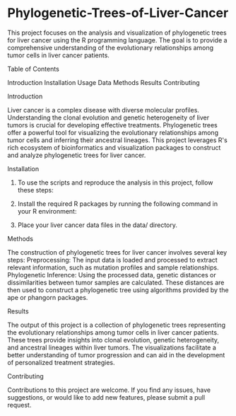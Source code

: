 # Phylogenetic-Trees-of-Liver-Cancer

This project focuses on the analysis and visualization of phylogenetic trees for liver cancer using the R programming language. The goal is to provide a comprehensive understanding of the evolutionary relationships among tumor cells in liver cancer patients.

Table of Contents

Introduction
Installation
Usage
Data
Methods
Results
Contributing

Introduction

Liver cancer is a complex disease with diverse molecular profiles. Understanding the clonal evolution and genetic heterogeneity of liver tumors is crucial for developing effective treatments. Phylogenetic trees offer a powerful tool for visualizing the evolutionary relationships among tumor cells and inferring their ancestral lineages. This project leverages R's rich ecosystem of bioinformatics and visualization packages to construct and analyze phylogenetic trees for liver cancer.

Installation

1. To use the scripts and reproduce the analysis in this project, follow these steps:

2. Install the required R packages by running the following command in your R environment:

3. Place your liver cancer data files in the data/ directory.


Methods

The construction of phylogenetic trees for liver cancer involves several key steps:
Preprocessing: The input data is loaded and processed to extract relevant information, such as mutation profiles and sample relationships.
Phylogenetic Inference: Using the processed data, genetic distances or dissimilarities between tumor samples are calculated. These distances are then used to construct a phylogenetic tree using algorithms provided by the ape or phangorn packages.

Results

The output of this project is a collection of phylogenetic trees representing the evolutionary relationships among tumor cells in liver cancer patients. These trees provide insights into clonal evolution, genetic heterogeneity, and ancestral lineages within liver tumors. The visualizations facilitate a better understanding of tumor progression and can aid in the development of personalized treatment strategies.

Contributing

Contributions to this project are welcome. If you find any issues, have suggestions, or would like to add new features, please submit a pull request.
